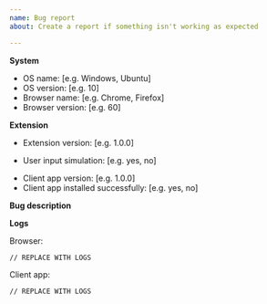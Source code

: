 ```yaml
---
name: Bug report
about: Create a report if something isn't working as expected

---
```


**System**
<!-- Fill out the template below with the requested information. -->

* OS name: [e.g. Windows, Ubuntu]
* OS version: [e.g. 10]
* Browser name: [e.g. Chrome, Firefox]
* Browser version: [e.g. 60]

**Extension**
<!-- Fill out the template below with the requested information. -->

* Extension version: [e.g. 1.0.0]
<!-- Check if the feature is enabled on the options page. -->
* User input simulation: [e.g. yes, no]
<!-- Fill out only if you have downloaded the client app. -->
* Client app version: [e.g. 1.0.0]
* Client app installed successfully: [e.g. yes, no]

**Bug description**
<!--
Describe what the bug is and how to reproduce it. List each step
that is required to reproduce the issue. Mention any browser features
or installed extensions that may trigger the bug. If applicable,
attach screenshots.
-->

**Logs**

<!--
If there was an error, open the browser console (Ctrl+Shift+J)
and share any recent output.
-->
Browser:
```
// REPLACE WITH LOGS
```

<!--
If you are using the client app, find the `buster-client-log.txt` file
in the temp folder (e.g. C:\Windows\Temp) and share its contents.
-->
Client app:
```
// REPLACE WITH LOGS
```

